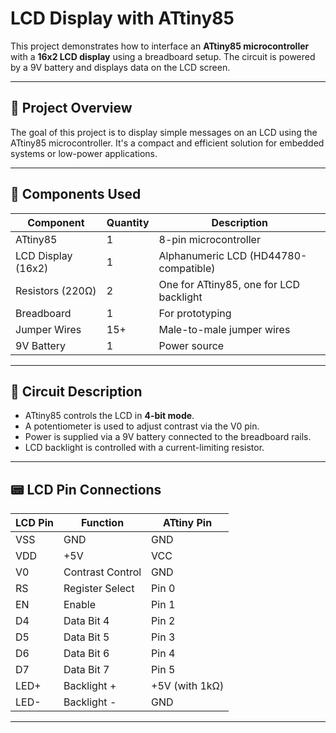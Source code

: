 # LCD Display with ATtiny85

This project demonstrates how to interface an **ATtiny85 microcontroller** with a **16x2 LCD display** using a breadboard setup. The circuit is powered by a 9V battery and displays data on the LCD screen.

---

## 🧾 Project Overview

The goal of this project is to display simple messages on an LCD using the ATtiny85 microcontroller. It's a compact and efficient solution for embedded systems or low-power applications.

---

## 🧰 Components Used

| Component           | Quantity | Description                                      |
|--------------------|----------|--------------------------------------------------|
| ATtiny85           | 1        | 8-pin microcontroller                            |
| LCD Display (16x2) | 1        | Alphanumeric LCD (HD44780-compatible)            |
| Resistors (220Ω)   | 2        | One for ATtiny85, one for LCD backlight          |
| Breadboard         | 1        | For prototyping                                  |
| Jumper Wires       | 15+      | Male-to-male jumper wires                        |
| 9V Battery         | 1        | Power source                                     |

---

## 🔌 Circuit Description

- ATtiny85 controls the LCD in **4-bit mode**.
- A potentiometer is used to adjust contrast via the V0 pin.
- Power is supplied via a 9V battery connected to the breadboard rails.
- LCD backlight is controlled with a current-limiting resistor.

---

## 📟 LCD Pin Connections

| LCD Pin | Function         | ATtiny Pin |
|---------|------------------|------------|
| VSS     | GND              | GND        |
| VDD     | +5V              | VCC        |
| V0      | Contrast Control | GND        |
| RS      | Register Select  | Pin 0      |
| EN      | Enable           | Pin 1      |
| D4      | Data Bit 4       | Pin 2      |
| D5      | Data Bit 5       | Pin 3      |
| D6      | Data Bit 6       | Pin 4      |
| D7      | Data Bit 7       | Pin 5      |
| LED+    | Backlight +      | +5V (with 1kΩ) |
| LED-    | Backlight -      | GND        |

---

